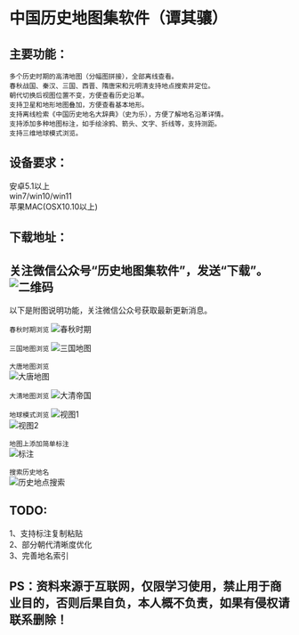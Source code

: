中国历史地图集软件（谭其骧）  
=======================  

主要功能：  
---------
  `多个历史时期的高清地图（分幅图拼接），全部离线查看。`  
  `春秋战国、秦汉、三国、西晋、隋唐宋和元明清支持地点搜索并定位。`  
  `朝代切换后视图位置不变，方便查看历史沿革。`  
  `支持卫星和地形地图叠加，方便查看基本地形。`  
  `支持离线检索《中国历史地名大辞典》（史为乐），方便了解地名沿革详情。`  
  `支持添加多种地图标注，如手绘涂鸦、箭头、文字、折线等，支持测距。`  
  `支持三维地球模式浏览。`  

设备要求：  
---------
  安卓5.1以上  
  win7/win10/win11  
  苹果MAC(OSX10.10以上)  
  
下载地址： 
----------------  
  关注微信公众号“历史地图集软件”，发送“下载”。  
  ![二维码](https://github.com/cadicex/history_map/blob/master/quardcode.png)  
----------------  
  
      
  以下是附图说明功能，关注微信公众号获取最新更新消息。 
    
  `春秋时期浏览`
  ![春秋时期](https://github.com/cadicex/history_map/blob/master/preview/chunqiu.jpg)  

  `三国地图浏览` 
  ![三国地图](https://github.com/cadicex/history_map/blob/master/preview/sanguo.jpg)  
  
  `大唐地图浏览`  
  ![大唐地图](https://github.com/cadicex/history_map/blob/master/preview/datang.jpg)
  
  `大清地图浏览`
  ![大清帝国](https://github.com/cadicex/history_map/blob/master/preview/daqing.jpg)  
  
  `地球模式浏览`
  ![视图1](https://github.com/cadicex/history_map/blob/master/preview/earth1.jpg)  
  ![视图2](https://github.com/cadicex/history_map/blob/master/preview/earth2.jpg)  
  
  `地图上添加简单标注`    
  ![标注](https://github.com/cadicex/history_map/blob/master/%E7%AE%80%E5%8D%95%E6%B6%82%E9%B8%A6.jpg)  
    
  `搜索历史地名`  
  ![历史地点搜索](https://github.com/cadicex/history_map/blob/master/%E6%90%9C%E7%B4%A2%E8%8D%86%E5%B7%9E.jpg)  

TODO:     
----
  1、支持标注复制粘贴  
  2、部分朝代清晰度优化  
  3、完善地名索引  
  
PS：资料来源于互联网，仅限学习使用，禁止用于商业目的，否则后果自负，本人概不负责，如果有侵权请联系删除！  
-----------
